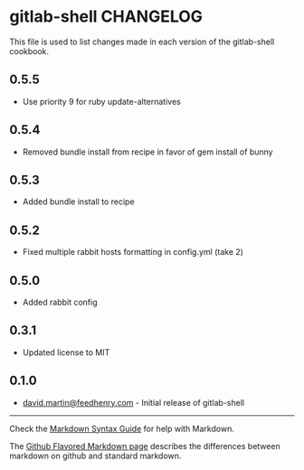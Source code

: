 gitlab-shell CHANGELOG
======================

This file is used to list changes made in each version of the gitlab-shell cookbook.

0.5.5
-----
- Use priority 9 for ruby update-alternatives

0.5.4
-----
- Removed bundle install from recipe in favor of gem install of bunny

0.5.3
-----
- Added bundle install to recipe

0.5.2
-----
- Fixed multiple rabbit hosts formatting in config.yml (take 2)

0.5.0
-----
- Added rabbit config

0.3.1
-----
- Updated license to MIT 

0.1.0
-----
- david.martin@feedhenry.com - Initial release of gitlab-shell

- - -
Check the [Markdown Syntax Guide](http://daringfireball.net/projects/markdown/syntax) for help with Markdown.

The [Github Flavored Markdown page](http://github.github.com/github-flavored-markdown/) describes the differences between markdown on github and standard markdown.
